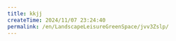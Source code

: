 ```yaml
---
title: kkjj
createTime: 2024/11/07 23:24:40
permalink: /en/LandscapeLeisureGreenSpace/jvv3Zslp/
---
```

